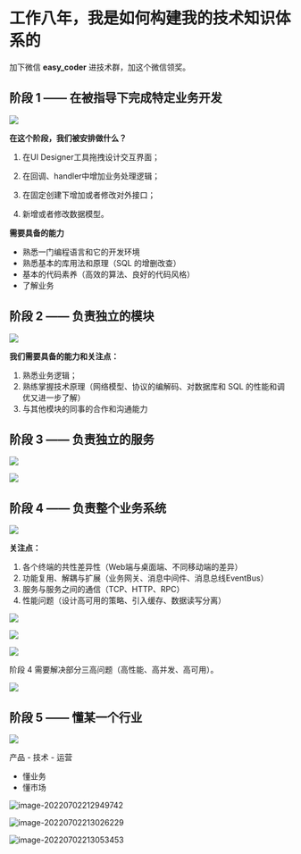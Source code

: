 # 工作八年，我是如何构建我的技术知识体系的

加下微信 **easy_coder** 进技术群，加这个微信领奖。



## 阶段 1 —— 在被指导下完成特定业务开发

![](阶段1.png)





**在这个阶段，我们被安排做什么？**

1. 在UI Designer工具拖拽设计交互界面；

2. 在回调、handler中增加业务处理逻辑；

3. 在固定创建下增加或者修改对外接口；

4. 新增或者修改数据模型。



**需要具备的能力**

* 熟悉一门编程语言和它的开发环境
* 熟悉基本的库用法和原理（SQL 的增删改查）
* 基本的代码素养（高效的算法、良好的代码风格）
* 了解业务



## 阶段 2 —— 负责独立的模块

![](阶段2.png)

**我们需要具备的能力和关注点：**

1. 熟悉业务逻辑；
2. 熟练掌握技术原理（网络模型、协议的编解码、对数据库和 SQL 的性能和调优又进一步了解）
3. 与其他模块的同事的合作和沟通能力



## 阶段 3 —— 负责独立的服务

![](阶段3.png)



![](阶段3-2.png)



## 阶段 4 —— 负责整个业务系统

![](阶段4.png)

**关注点：**

1. 各个终端的共性差异性（Web端与桌面端、不同移动端的差异）
2. 功能复用、解耦与扩展（业务网关、消息中间件、消息总线EventBus）
3. 服务与服务之间的通信（TCP、HTTP、RPC）
4. 性能问题（设计高可用的策略、引入缓存、数据读写分离）



![](阶段4-2.png)

![](阶段4-3.png)



![](阶段4-4.png)

阶段 4 需要解决部分三高问题（高性能、高并发、高可用）。



![](阶段4-5.png)



## 阶段 5 —— 懂某一个行业

![](阶段5.png)

产品 - 技术 - 运营

* 懂业务
* 懂市场



![image-20220702212949742](C:\Users\zhangyl\AppData\Roaming\Typora\typora-user-images\image-20220702212949742.png)

![image-20220702213026229](C:\Users\zhangyl\AppData\Roaming\Typora\typora-user-images\image-20220702213026229.png)

![image-20220702213053453](C:\Users\zhangyl\AppData\Roaming\Typora\typora-user-images\image-20220702213053453.png)